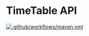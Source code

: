 # TimeTable API
[![.github/workflows/maven.yml](https://github.com/JoaoAlmeida-dev/ADS_Project_3_Group11/actions/workflows/maven.yml/badge.svg)](https://github.com/JoaoAlmeida-dev/ADS_Project_3_Group11/actions/workflows/maven.yml)
